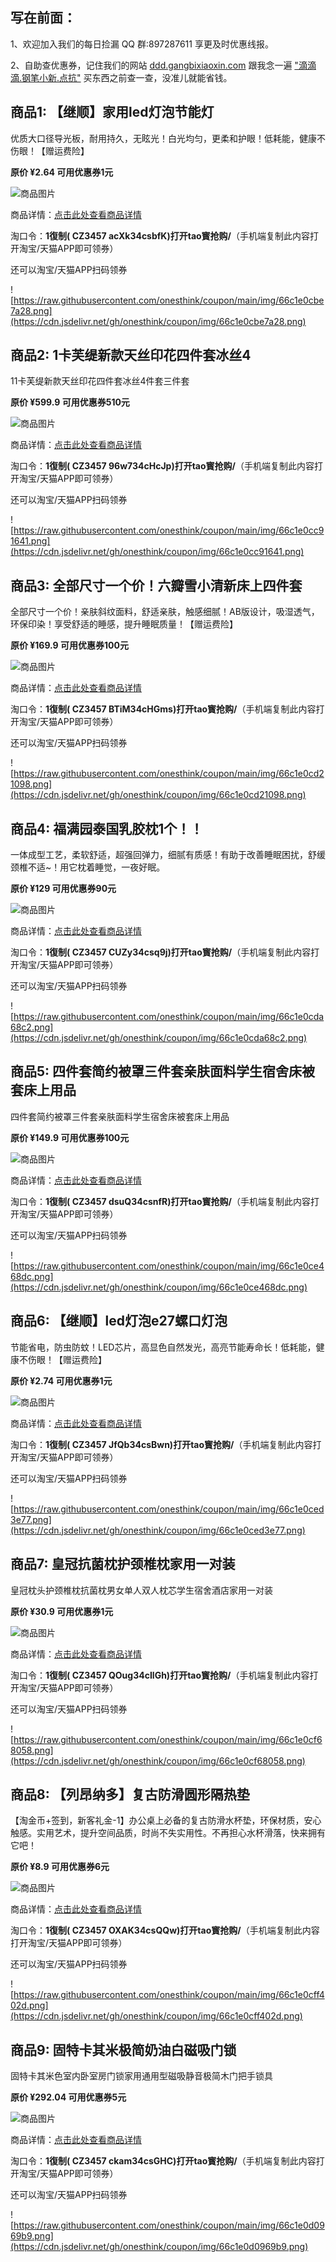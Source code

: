 ## 写在前面：

1、欢迎加入我们的每日捡漏 QQ 群:897287611 享更及时优惠线报。

2、自助查优惠券，记住我们的网站 [ddd.gangbixiaoxin.com](https://ddd.gangbixiaoxin.com) 跟我念一遍 ["滴滴滴.钢笔小新.点抗"](https://ddd.gangbixiaoxin.com) 买东西之前查一查，没准儿就能省钱。

## 商品1: 【继顺】家用led灯泡节能灯

优质大口径导光板，耐用持久，无眩光！白光均匀，更柔和护眼！低耗能，健康不伤眼！【赠运费险】

**原价 ¥2.64 可用优惠券1元**

![商品图片](https://img.alicdn.com/i1/2575026860/O1CN01mXdV5o20XvcLO0u6Y_!!2575026860.jpg)

商品详情：[点击此处查看商品详情](https://s.click.taobao.com/t?e=m%3D2%26s%3DqyrDqNM%2BS11w4vFB6t2Z2ueEDrYVVa64XoO8tOebS%2BdRAdhuF14FMfhQVEHK4DfE5x%2BIUlGKNpXWbLW7uhxyboGvCrJWHk1%2FTyVl44vrPmd3miNKHWpinpVm%2FOAUUFw71qrpxiwMoCNxc1AtbZGVS%2FJKth8fFUFLB9ZAQ%2FBMshYLZMqoQW%2BfuKGzo1lVxIio7x76DLWyJCvK4XvXFU1%2FfykHCBSHE%2F3P2fH2aphy9v%2ByxP6Jqs1JkUv9zUW%2FHfR4lbRMz6GTKAbuuYjWu%2Fa0x33KjyzVytJ1%2FGuD%2FymGU0%2Frx3%2Fun08uz%2BVVt2SKMhA7xg5p7bh%2BFbQ%3D&amp;union_lens=lensId:TAPI@1723982015@213faecf_1252_1916555ea49_6198@01)

淘口令：**1復制( CZ3457 acXk34csbfK)打开tao寳抢购/**（手机端复制此内容打开淘宝/天猫APP即可领券）</p>

还可以淘宝/天猫APP扫码领券

![https://raw.githubusercontent.com/onesthink/coupon/main/img/66c1e0cbe7a28.png](https://cdn.jsdelivr.net/gh/onesthink/coupon/img/66c1e0cbe7a28.png)

## 商品2: 1卡芙缇新款天丝印花四件套冰丝4

11卡芙缇新款天丝印花四件套冰丝4件套三件套

**原价 ¥599.9 可用优惠券510元**

![商品图片](https://img.alicdn.com/bao/uploaded/i3/3461395640/O1CN01uoDjk01rXAltRZ37b_!!3461395640.png)

商品详情：[点击此处查看商品详情](https://s.click.taobao.com/t?e=m%3D2%26s%3D81X%2F%2FTRGXYRw4vFB6t2Z2ueEDrYVVa64XoO8tOebS%2BdRAdhuF14FMfhQVEHK4DfE1aH1Hk3GeOjWbLW7uhxyboGvCrJWHk1%2FTyVl44vrPmd3miNKHWpinpVm%2FOAUUFw71qrpxiwMoCNxc1AtbZGVS2QqmS%2BXhkQd%2BTf2Ri7x3HoLZMqoQW%2BfuKGzo1lVxIioPFHc5NqO63axBEPiRYzzH6G%2BPVL3yXX1rQIINAJ5thhIyMItD9GajBk2WD67oWCLlbRMz6GTKAYZjQKfJ2UQf03O4wtQ3K90k8IJaq3v7HLEeUwhMxHgmSpA5NsG%2Fy6pX0%2B3obhRTo5xKmPmpIKZsA%3D%3D&amp;union_lens=lensId:TAPI@1723982016@21508c4e_123e_1916555eefb_4f4b@01)

淘口令：**1復制( CZ3457 96w734cHcJp)打开tao寳抢购/**（手机端复制此内容打开淘宝/天猫APP即可领券）</p>

还可以淘宝/天猫APP扫码领券

![https://raw.githubusercontent.com/onesthink/coupon/main/img/66c1e0cc91641.png](https://cdn.jsdelivr.net/gh/onesthink/coupon/img/66c1e0cc91641.png)

## 商品3: 全部尺寸一个价！六瓣雪小清新床上四件套

全部尺寸一个价！亲肤斜纹面料，舒适亲肤，触感细腻！AB版设计，吸湿透气，环保印染！享受舒适的睡感，提升睡眠质量！【赠运费险】

**原价 ¥169.9 可用优惠券100元**

![商品图片](https://img.alicdn.com/i2/2215714611184/O1CN017Fexqg1KcJr3Jwhh9_!!2215714611184.jpg)

商品详情：[点击此处查看商品详情](https://s.click.taobao.com/t?e=m%3D2%26s%3Dyc%2B5iC%2F4GI9w4vFB6t2Z2ueEDrYVVa64yK8Cckff7TVRAdhuF14FMfhQVEHK4DfElovu%2FCElQOvWbLW7uhxyboGvCrJWHk1%2FTyVl44vrPmd3miNKHWpinpVm%2FOAUUFw71qrpxiwMoCNxc1AtbZGVS9aFXna9ovANeMOTXKeNgm3NEPXytV9ALoS4zvCRUrqujb3RJrZ356iX6pZQNr1g6j%2FWz8R4TQ9mG3FUgNpwDUvInJxelSGPxJXsom553zE2SeiFDx1W%2FgobkJ5QxPS2Ci%2FKfJmqgrYAfWsUjZoD5RDw382XsagAuDmuiigIpbIqDseal0NfMDXJpWvVCAyWdKJn5AyUbPoV&amp;union_lens=lensId:TAPI@1723982017@212c71b7_1e6e_1916555f57f_d930@01)

淘口令：**1復制( CZ3457 BTiM34cHGms)打开tao寳抢购/**（手机端复制此内容打开淘宝/天猫APP即可领券）</p>

还可以淘宝/天猫APP扫码领券

![https://raw.githubusercontent.com/onesthink/coupon/main/img/66c1e0cd21098.png](https://cdn.jsdelivr.net/gh/onesthink/coupon/img/66c1e0cd21098.png)

## 商品4: 福满园泰国乳胶枕1个！！

一体成型工艺，柔软舒适，超强回弹力，细腻有质感！有助于改善睡眠困扰，舒缓颈椎不适~！用它枕着睡觉，一夜好眠。

**原价 ¥129 可用优惠券90元**

![商品图片](https://img.alicdn.com/imgextra/i2/2809342395/O1CN01Kql91f1TYxWnhcCuV_!!2809342395.jpg)

商品详情：[点击此处查看商品详情](https://s.click.taobao.com/t?e=m%3D2%26s%3DwrzPY0aNSXlw4vFB6t2Z2ueEDrYVVa64yK8Cckff7TVRAdhuF14FMfhQVEHK4DfE79%2FTFaMDK6TWbLW7uhxyboGvCrJWHk1%2FTyVl44vrPmd3miNKHWpinpVm%2FOAUUFw71qrpxiwMoCNxc1AtbZGVS2UdWHa6%2FsfVYs2GH%2FOZ5VQLZMqoQW%2BfuKGzo1lVxIio1zBMgVD5zJuSLgqu1y79ClK7g%2B0rRaI7bhzzEXhWE90rVwIt9C2SjX7%2FfYfacPNilbRMz6GTKAYZjQKfJ2UQf03O4wtQ3K90uPwKbyPejWY%2FtNi7T6I7CkHbCfn0vB1vX0%2B3obhRTo5xKmPmpIKZsA%3D%3D&amp;union_lens=lensId:TAPI@1723982019@213c748d_1259_1916555fcd2_dbeb@01)

淘口令：**1復制( CZ3457 CUZy34csq9j)打开tao寳抢购/**（手机端复制此内容打开淘宝/天猫APP即可领券）</p>

还可以淘宝/天猫APP扫码领券

![https://raw.githubusercontent.com/onesthink/coupon/main/img/66c1e0cda68c2.png](https://cdn.jsdelivr.net/gh/onesthink/coupon/img/66c1e0cda68c2.png)

## 商品5: 四件套简约被罩三件套亲肤面料学生宿舍床被套床上用品

四件套简约被罩三件套亲肤面料学生宿舍床被套床上用品

**原价 ¥149.9 可用优惠券100元**

![商品图片](https://img.alicdn.com/bao/uploaded/i2/2209735516606/O1CN01oUc1kh1yfbOHtI5fB_!!2209735516606.jpg)

商品详情：[点击此处查看商品详情](https://s.click.taobao.com/t?e=m%3D2%26s%3DB0nWtfbfrCdw4vFB6t2Z2ueEDrYVVa64XoO8tOebS%2BdRAdhuF14FMepMU0oBzu28RitN3%2FurF3zWbLW7uhxyboGvCrJWHk1%2FTyVl44vrPmd3miNKHWpinpVm%2FOAUUFw71qrpxiwMoCNxc1AtbZGVS%2FMKSsBtch8N5Q8Ngj2EIVzNEPXytV9ALoS4zvCRUrquvpzdB6brDsGSKmMTWDhglqK5OE0N3Jh2a1msNljBjXQdREX6xnscNXq7hVbq4dmSWUKUuvOk3axTU1UpnLcQJ9kYvQZuIwx3oGeIQL4Fi9EdbdTp2VV7NSvtvaNrYJfjhgcbUccTft%2B228n1ngbVmA%3D%3D&amp;union_lens=lensId:TAPI@1723982021@21365ea6_122f_191655601d3_e730@01)

淘口令：**1復制( CZ3457 dsuQ34csnfR)打开tao寳抢购/**（手机端复制此内容打开淘宝/天猫APP即可领券）</p>

还可以淘宝/天猫APP扫码领券

![https://raw.githubusercontent.com/onesthink/coupon/main/img/66c1e0ce468dc.png](https://cdn.jsdelivr.net/gh/onesthink/coupon/img/66c1e0ce468dc.png)

## 商品6: 【继顺】led灯泡e27螺口灯泡

节能省电，防虫防蚊！LED芯片，高显色自然发光，高亮节能寿命长！低耗能，健康不伤眼！【赠运费险】

**原价 ¥2.74 可用优惠券1元**

![商品图片](https://img.alicdn.com/i2/2575026860/O1CN01hJwdPT20XvcO466pI_!!2575026860.jpg)

商品详情：[点击此处查看商品详情](https://s.click.taobao.com/t?e=m%3D2%26s%3DSx8%2Fpv%2B55UFw4vFB6t2Z2ueEDrYVVa64XoO8tOebS%2BdRAdhuF14FMepMU0oBzu288sviUM61dt3WbLW7uhxyboGvCrJWHk1%2FTyVl44vrPmd3miNKHWpinpVm%2FOAUUFw71qrpxiwMoCNxc1AtbZGVS%2FJKth8fFUFLB9ZAQ%2FBMshYLZMqoQW%2BfuKGzo1lVxIioIqI36V225mb%2FUWaYdNdXTAybSGbz5O1Vk9VV22f0gq%2Fb3tcrD95QeZw%2BPil56%2FUtlbRMz6GTKAbuuYjWu%2Fa0xyJ272vNton4NXOp7fZFFCvye7iog2FPMOVVt2SKMhA7xg5p7bh%2BFbQ%3D&amp;union_lens=lensId:TAPI@1723982022@21508c4e_123e_191655606ce_5046@01)

淘口令：**1復制( CZ3457 JfQb34csBwn)打开tao寳抢购/**（手机端复制此内容打开淘宝/天猫APP即可领券）</p>

还可以淘宝/天猫APP扫码领券

![https://raw.githubusercontent.com/onesthink/coupon/main/img/66c1e0ced3e77.png](https://cdn.jsdelivr.net/gh/onesthink/coupon/img/66c1e0ced3e77.png)

## 商品7: 皇冠抗菌枕护颈椎枕家用一对装

皇冠枕头护颈椎枕抗菌枕男女单人双人枕芯学生宿舍酒店家用一对装

**原价 ¥30.9 可用优惠券1元**

![商品图片](https://img.alicdn.com/bao/uploaded/i1/6000000003516/O1CN01O6W6Bt1bqNXTpmiJI_!!6000000003516-0-sm.jpg)

商品详情：[点击此处查看商品详情](https://s.click.taobao.com/t?e=m%3D2%26s%3DiMUmE2Wfa4xw4vFB6t2Z2ueEDrYVVa64yK8Cckff7TVRAdhuF14FMepMU0oBzu28xq3IhSJN6GTWbLW7uhxyboGvCrJWHk1%2FTyVl44vrPmd3miNKHWpinpVm%2FOAUUFw71qrpxiwMoCNxc1AtbZGVSz1as9dE8xRAUY7hrUMeysSMHuv7RoNv0Q0jFsbsQ7KWLVijqmdFjk8Fl%2Fj2ZIecSbtT1SfndMgLacHbVpcKjL1b2hbrDK0%2FmCFt2o40BlOolbRMz6GTKAYZjQKfJ2UQf03O4wtQ3K90XXhKrcBJdMwdEb7rBDHEzSGQaP0hLbV4X0%2B3obhRTo5xKmPmpIKZsA%3D%3D&amp;union_lens=lensId:TAPI@1723982024@213e6c04_1230_19165560dfe_9f91@01)

淘口令：**1復制( CZ3457 QOug34cIlGh)打开tao寳抢购/**（手机端复制此内容打开淘宝/天猫APP即可领券）</p>

还可以淘宝/天猫APP扫码领券

![https://raw.githubusercontent.com/onesthink/coupon/main/img/66c1e0cf68058.png](https://cdn.jsdelivr.net/gh/onesthink/coupon/img/66c1e0cf68058.png)

## 商品8: 【列昂纳多】复古防滑圆形隔热垫

【淘金币+签到，新客礼金-1】办公桌上必备的复古防滑水杯垫，环保材质，安心触感。实用艺术，提升空间品质，时尚不失实用性。不再担心水杯滑落，快来拥有它吧！

**原价 ¥8.9 可用优惠券6元**

![商品图片](https://img.alicdn.com/imgextra/i1/2653636532/O1CN01lZr5jC1y7i40tsHed_!!2653636532.png)

商品详情：[点击此处查看商品详情](https://s.click.taobao.com/t?e=m%3D2%26s%3D1bRX%2FYWXhF9w4vFB6t2Z2ueEDrYVVa64yK8Cckff7TVRAdhuF14FMepMU0oBzu285x%2BIUlGKNpXWbLW7uhxyboGvCrJWHk1%2FTyVl44vrPmd3miNKHWpinpVm%2FOAUUFw71qrpxiwMoCNxc1AtbZGVSzt2Y%2BG7HYt%2BaecT8LXV7YELZMqoQW%2BfuKGzo1lVxIiox5jnIAXT8rLh68ESbwsigpOu3SyOnx9RqUR3A0bdQ1g1l%2BXltcjAcM6lp1Gxyg%2BLFJ%2FB3%2FGvFIM4%2BfirBrx7mM7AMx9cWAx%2BEiM%2FlSG%2FbZQMqNDAIwWIvVkbUOC%2FOHeXU1NVKZy3ECfGDF1NzTQoPw%3D%3D&amp;union_lens=lensId:TAPI@1723982025@21087005_1264_191655612ee_cea6@01)

淘口令：**1復制( CZ3457 OXAK34csQQw)打开tao寳抢购/**（手机端复制此内容打开淘宝/天猫APP即可领券）</p>

还可以淘宝/天猫APP扫码领券

![https://raw.githubusercontent.com/onesthink/coupon/main/img/66c1e0cff402d.png](https://cdn.jsdelivr.net/gh/onesthink/coupon/img/66c1e0cff402d.png)

## 商品9: 固特卡其米极简奶油白磁吸门锁

固特卡其米色室内卧室房门锁家用通用型磁吸静音极简木门把手锁具

**原价 ¥292.04 可用优惠券5元**

![商品图片](https://img.alicdn.com/bao/uploaded/i2/2448301877/O1CN01sQWMLi1PjiHRoQBzD_!!0-item_pic.jpg)

商品详情：[点击此处查看商品详情](https://s.click.taobao.com/t?e=m%3D2%26s%3DwtvDD7ljAGlw4vFB6t2Z2ueEDrYVVa64yK8Cckff7TVRAdhuF14FMepMU0oBzu281aH1Hk3GeOjWbLW7uhxyboGvCrJWHk1%2FTyVl44vrPmd3miNKHWpinpVm%2FOAUUFw71qrpxiwMoCNxc1AtbZGVSz%2FM2eAK1DFhEYH%2Bs7kY9F8LZMqoQW%2BfuLV7Mh%2FzulIELQl9mEirfI8UUr3bxTD2cQTFrfY%2B%2FehcycB0%2BbYyOwFEcZzwj6rkG6uD5Och%2FM2Ip2jXzoayZ9lUt%2BYtjhdKcVNTVSmctxAn2Ri9Bm4jDHfRBmMKpclquoXK0%2Bj4PTqkQrLKZ3Kss%2BrlVbdkijIQO8YOae24fhW0&amp;union_lens=lensId:TAPI@1723982026@213c6a63_1251_19165561855_2253@01)

淘口令：**1復制( CZ3457 ckam34csGHC)打开tao寳抢购/**（手机端复制此内容打开淘宝/天猫APP即可领券）</p>

还可以淘宝/天猫APP扫码领券

![https://raw.githubusercontent.com/onesthink/coupon/main/img/66c1e0d0969b9.png](https://cdn.jsdelivr.net/gh/onesthink/coupon/img/66c1e0d0969b9.png)

